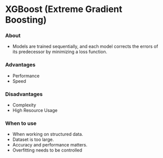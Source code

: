 # **XGBoost (Extreme Gradient Boosting)**

### About
- Models are trained sequentially, and each model corrects the errors of its predecessor by minimizing a loss function.

### Advantages
- Performance
- Speed

### Disadvantages
- Complexity
- High Resource Usage

### When to use
- When working on structured data.
- Dataset is too large.
- Accuracy and performance matters.
- Overfitting needs to be controlled
